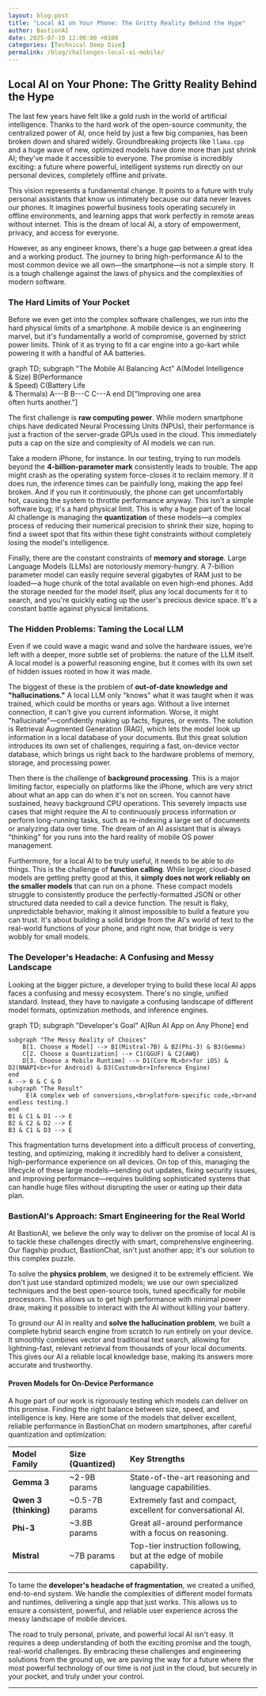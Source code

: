 ```yaml
---
layout: blog-post
title: "Local AI on Your Phone: The Gritty Reality Behind the Hype"
author: BastionAI
date: 2025-07-10 12:00:00 +0100
categories: [Technical Deep Dive]
permalink: /blog/challenges-local-ai-mobile/
---
```


## Local AI on Your Phone: The Gritty Reality Behind the Hype

The last few years have felt like a gold rush in the world of artificial intelligence. Thanks to the hard work of the open-source community, the centralized power of AI, once held by just a few big companies, has been broken down and shared widely. Groundbreaking projects like `llama.cpp` and a huge wave of new, optimized models have done more than just shrink AI; they've made it accessible to everyone. The promise is incredibly exciting: a future where powerful, intelligent systems run directly on our personal devices, completely offline and private.

This vision represents a fundamental change. It points to a future with truly personal assistants that know us intimately because our data never leaves our phones. It imagines powerful business tools operating securely in offline environments, and learning apps that work perfectly in remote areas without internet. This is the dream of local AI, a story of empowerment, privacy, and access for everyone.

However, as any engineer knows, there's a huge gap between a great idea and a working product. The journey to bring high-performance AI to the most common device we all own—the smartphone—is not a simple story. It is a tough challenge against the laws of physics and the complexities of modern software.

### The Hard Limits of Your Pocket

Before we even get into the complex software challenges, we run into the hard physical limits of a smartphone. A mobile device is an engineering marvel, but it's fundamentally a world of compromise, governed by strict power limits. Think of it as trying to fit a car engine into a go-kart while powering it with a handful of AA batteries.

<div class="mermaid">
graph TD;
    subgraph "The Mobile AI Balancing Act"
        A(Model Intelligence<br>& Size)
        B(Performance<br>& Speed)
        C(Battery Life<br>& Thermals)
        A---B
        B---C
        C---A
    end
    D["Improving one area<br>often hurts another."]
</div>

The first challenge is **raw computing power**. While modern smartphone chips have dedicated Neural Processing Units (NPUs), their performance is just a fraction of the server-grade GPUs used in the cloud. This immediately puts a cap on the size and complexity of AI models we can run.

Take a modern iPhone, for instance. In our testing, trying to run models beyond the **4-billion-parameter mark** consistently leads to trouble. The app might crash as the operating system force-closes it to reclaim memory. If it does run, the inference times can be painfully long, making the app feel broken. And if you run it continuously, the phone can get uncomfortably hot, causing the system to throttle performance anyway. This isn't a simple software bug; it's a hard physical limit. This is why a huge part of the local AI challenge is managing the **quantization** of these models—a complex process of reducing their numerical precision to shrink their size, hoping to find a sweet spot that fits within these tight constraints without completely losing the model's intelligence.

Finally, there are the constant constraints of **memory and storage**. Large Language Models (LLMs) are notoriously memory-hungry. A 7-billion parameter model can easily require several gigabytes of RAM just to be loaded—a huge chunk of the total available on even high-end phones. Add the storage needed for the model itself, plus any local documents for it to search, and you're quickly eating up the user's precious device space. It's a constant battle against physical limitations.

### The Hidden Problems: Taming the Local LLM

Even if we could wave a magic wand and solve the hardware issues, we're left with a deeper, more subtle set of problems: the nature of the LLM itself. A local model is a powerful reasoning engine, but it comes with its own set of hidden issues rooted in how it was made.

The biggest of these is the problem of **out-of-date knowledge and "hallucinations."** A local LLM only "knows" what it was taught when it was trained, which could be months or years ago. Without a live internet connection, it can't give you current information. Worse, it might "hallucinate"—confidently making up facts, figures, or events. The solution is Retrieval Augmented Generation (RAG), which lets the model look up information in a local database of your documents. But this great solution introduces its own set of challenges, requiring a fast, on-device vector database, which brings us right back to the hardware problems of memory, storage, and processing power.

Then there is the challenge of **background processing**. This is a major limiting factor, especially on platforms like the iPhone, which are very strict about what an app can do when it's not on screen. You cannot have sustained, heavy background CPU operations. This severely impacts use cases that might require the AI to continuously process information or perform long-running tasks, such as re-indexing a large set of documents or analyzing data over time. The dream of an AI assistant that is always "thinking" for you runs into the hard reality of mobile OS power management.

Furthermore, for a local AI to be truly useful, it needs to be able to *do* things. This is the challenge of **function calling**. While larger, cloud-based models are getting pretty good at this, it **simply does not work reliably on the smaller models** that can run on a phone. These compact models struggle to consistently produce the perfectly-formatted JSON or other structured data needed to call a device function. The result is flaky, unpredictable behavior, making it almost impossible to build a feature you can trust. It's about building a solid bridge from the AI's world of text to the real-world functions of your phone, and right now, that bridge is very wobbly for small models.

### The Developer's Headache: A Confusing and Messy Landscape

Looking at the bigger picture, a developer trying to build these local AI apps faces a confusing and messy ecosystem. There's no single, unified standard. Instead, they have to navigate a confusing landscape of different model formats, optimization methods, and inference engines.

<div class="mermaid">
 graph TD;
    subgraph "Developer's Goal"
        A[Run AI App on Any Phone]
    end

    subgraph "The Messy Reality of Choices"
        B[1. Choose a Model] --> B1(Mistral-7B) & B2(Phi-3) & B3(Gemma)
        C[2. Choose a Quantization] --> C1(GGUF) & C2(AWQ)
        D[3. Choose a Mobile Runtime] --> D1(Core ML<br>for iOS) & D2(NNAPI<br>for Android) & D3(Custom<br>Inference Engine)
    end
    A --> B & C & D
    subgraph "The Result"
         E(A complex web of conversions,<br>platform-specific code,<br>and endless testing.)
    end
    B1 & C1 & D1 --> E
    B2 & C2 & D2 --> E
    B3 & C1 & D3 --> E
</div>

This fragmentation turns development into a difficult process of converting, testing, and optimizing, making it incredibly hard to deliver a consistent, high-performance experience on all devices. On top of this, managing the lifecycle of these large models—sending out updates, fixing security issues, and improving performance—requires building sophisticated systems that can handle huge files without disrupting the user or eating up their data plan.

### BastionAI's Approach: Smart Engineering for the Real World

At BastionAI, we believe the only way to deliver on the promise of local AI is to tackle these challenges directly with smart, comprehensive engineering. Our flagship product, BastionChat, isn't just another app; it's our solution to this complex puzzle.

To solve the **physics problem**, we designed it to be extremely efficient. We don't just use standard optimized models; we use our own specialized techniques and the best open-source tools, tuned specifically for mobile processors. This allows us to get high performance with minimal power draw, making it possible to interact with the AI without killing your battery.

To ground our AI in reality and **solve the hallucination problem**, we built a complete hybrid search engine from scratch to run entirely on your device. It smoothly combines vector and traditional text search, allowing for lightning-fast, relevant retrieval from thousands of your local documents. This gives our AI a reliable local knowledge base, making its answers more accurate and trustworthy.

#### Proven Models for On-Device Performance
A huge part of our work is rigorously testing which models can deliver on this promise. Finding the right balance between size, speed, and intelligence is key. Here are some of the models that deliver excellent, reliable performance in BastionChat on modern smartphones, after careful quantization and optimization:

| Model Family | Size (Quantized) | Key Strengths |
| :--- | :--- | :--- |
| **Gemma 3** | ~2-9B params | State-of-the-art reasoning and language capabilities. |
| **Qwen 3 (thinking)**| ~0.5-7B params | Extremely fast and compact, excellent for conversational AI. |
| **Phi-3** | ~3.8B params | Great all-around performance with a focus on reasoning. |
| **Mistral** | ~7B params | Top-tier instruction following, but at the edge of mobile capability. |

To tame the **developer's headache of fragmentation**, we created a unified, end-to-end system. We handle the complexities of different model formats and runtimes, delivering a single app that just works. This allows us to ensure a consistent, powerful, and reliable user experience across the messy landscape of mobile devices.

The road to truly personal, private, and powerful local AI isn't easy. It requires a deep understanding of both the exciting promise and the tough, real-world challenges. By embracing these challenges and engineering solutions from the ground up, we are paving the way for a future where the most powerful technology of our time is not just in the cloud, but securely in your pocket, and truly under your control.

--- 